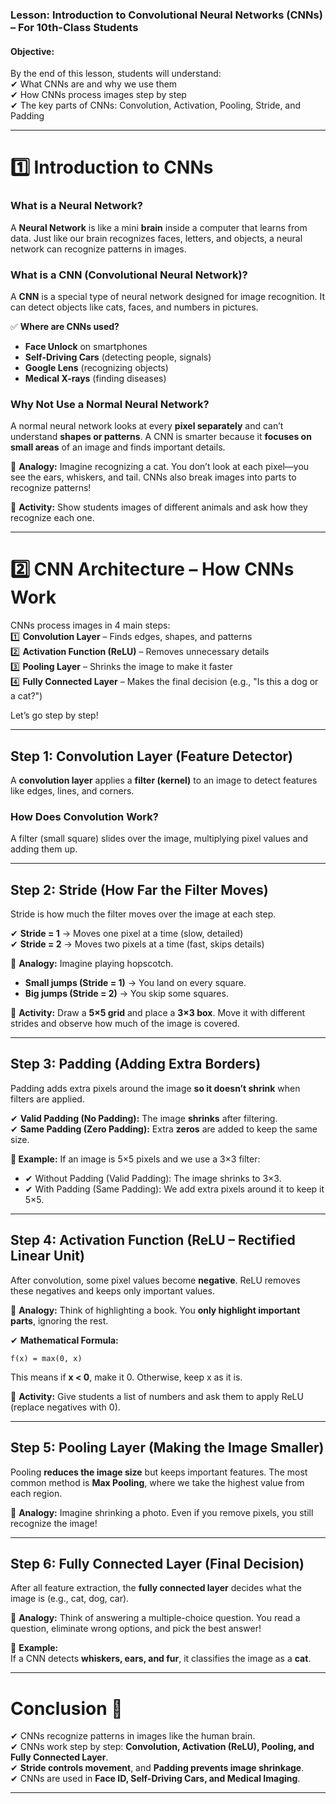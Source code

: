 ### **Lesson: Introduction to Convolutional Neural Networks (CNNs) – For 10th-Class Students**  

#### **Objective:**  
By the end of this lesson, students will understand:  
✔ What CNNs are and why we use them  
✔ How CNNs process images step by step  
✔ The key parts of CNNs: Convolution, Activation, Pooling, Stride, and Padding  

---

# **1️⃣ Introduction to CNNs**  

### **What is a Neural Network?**  
A **Neural Network** is like a mini **brain** inside a computer that learns from data. Just like our brain recognizes faces, letters, and objects, a neural network can recognize patterns in images.  

### **What is a CNN (Convolutional Neural Network)?**  
A **CNN** is a special type of neural network designed for image recognition. It can detect objects like cats, faces, and numbers in pictures.  

✅ **Where are CNNs used?**  
- **Face Unlock** on smartphones  
- **Self-Driving Cars** (detecting people, signals)  
- **Google Lens** (recognizing objects)  
- **Medical X-rays** (finding diseases)  

### **Why Not Use a Normal Neural Network?**  
A normal neural network looks at every **pixel separately** and can’t understand **shapes or patterns**. A CNN is smarter because it **focuses on small areas** of an image and finds important details.  

🎨 **Analogy:** Imagine recognizing a cat. You don’t look at each pixel—you see the ears, whiskers, and tail. CNNs also break images into parts to recognize patterns!  

📌 **Activity:** Show students images of different animals and ask how they recognize each one.  

---

# **2️⃣ CNN Architecture – How CNNs Work**  

CNNs process images in 4 main steps:  
1️⃣ **Convolution Layer** – Finds edges, shapes, and patterns  
2️⃣ **Activation Function (ReLU)** – Removes unnecessary details  
3️⃣ **Pooling Layer** – Shrinks the image to make it faster  
4️⃣ **Fully Connected Layer** – Makes the final decision (e.g., "Is this a dog or a cat?")  

Let’s go step by step!  

---

## **Step 1: Convolution Layer (Feature Detector)**  

A **convolution layer** applies a **filter (kernel)** to an image to detect features like edges, lines, and corners.  

### **How Does Convolution Work?**  
A filter (small square) slides over the image, multiplying pixel values and adding them up.  

---

## **Step 2: Stride (How Far the Filter Moves)**  

Stride is how much the filter moves over the image at each step.  

✔ **Stride = 1** → Moves one pixel at a time (slow, detailed)  
✔ **Stride = 2** → Moves two pixels at a time (fast, skips details)  

🎨 **Analogy:** Imagine playing hopscotch.  
- **Small jumps (Stride = 1)** → You land on every square.  
- **Big jumps (Stride = 2)** → You skip some squares.  

📌 **Activity:** Draw a **5×5 grid** and place a **3×3 box**. Move it with different strides and observe how much of the image is covered.  

---

## **Step 3: Padding (Adding Extra Borders)**  

Padding adds extra pixels around the image **so it doesn’t shrink** when filters are applied.  

✔ **Valid Padding (No Padding):** The image **shrinks** after filtering.  
✔ **Same Padding (Zero Padding):** Extra **zeros** are added to keep the same size.  

**📌 Example:**
If an image is 5×5 pixels and we use a 3×3 filter:

- ✔ Without Padding (Valid Padding): The image shrinks to 3×3.
- ✔ With Padding (Same Padding): We add extra pixels around it to keep it 5×5.

---

## **Step 4: Activation Function (ReLU – Rectified Linear Unit)**  

After convolution, some pixel values become **negative**. ReLU removes these negatives and keeps only important values.  

🎨 **Analogy:** Think of highlighting a book. You **only highlight important parts**, ignoring the rest.  

✔ **Mathematical Formula:**  

`f(x) = max(0, x)`
  
This means if **x < 0**, make it 0. Otherwise, keep x as it is.  

📌 **Activity:** Give students a list of numbers and ask them to apply ReLU (replace negatives with 0).  

---

## **Step 5: Pooling Layer (Making the Image Smaller)**  

Pooling **reduces the image size** but keeps important features. The most common method is **Max Pooling**, where we take the highest value from each region.  

🎨 **Analogy:** Imagine shrinking a photo. Even if you remove pixels, you still recognize the image!  


---

## **Step 6: Fully Connected Layer (Final Decision)**  

After all feature extraction, the **fully connected layer** decides what the image is (e.g., cat, dog, car).  

🎨 **Analogy:** Think of answering a multiple-choice question. You read a question, eliminate wrong options, and pick the best answer!  

📌 **Example:**  
If a CNN detects **whiskers, ears, and fur**, it classifies the image as a **cat**.  

---

# **Conclusion 🎯**  
✔ CNNs recognize patterns in images like the human brain.  
✔ CNNs work step by step: **Convolution, Activation (ReLU), Pooling, and Fully Connected Layer**.  
✔ **Stride controls movement**, and **Padding prevents image shrinkage**.  
✔ CNNs are used in **Face ID, Self-Driving Cars, and Medical Imaging**.  

---

